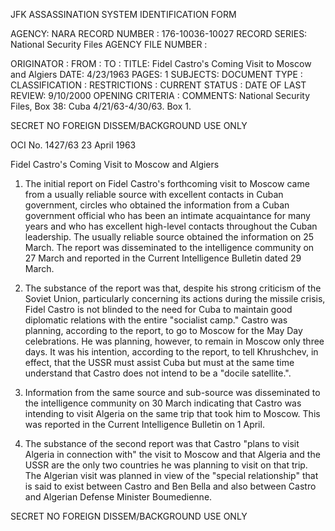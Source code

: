 JFK ASSASSINATION SYSTEM
IDENTIFICATION FORM

AGENCY: NARA
RECORD NUMBER : 176-10036-10027
RECORD SERIES: National Security Files
AGENCY FILE NUMBER :

ORIGINATOR :
FROM :
TO :
TITLE: Fidel Castro's Coming Visit to Moscow and Algiers
DATE: 4/23/1963
PAGES: 1
SUBJECTS:
DOCUMENT TYPE :
CLASSIFICATION :
RESTRICTIONS :
CURRENT STATUS :
DATE OF LAST REVIEW: 9/10/2000
OPENING CRITERIA :
COMMENTS: National Security Files, Box 38: Cuba 4/21/63-4/30/63. Box 1.

SECRET
NO FOREIGN DISSEM/BACKGROUND USE ONLY

OCI No. 1427/63
23 April 1963

Fidel Castro's Coming Visit to Moscow and Algiers

1. The initial report on Fidel Castro's forthcoming visit to Moscow came from a usually reliable source with excellent contacts in Cuban government, circles who obtained the information from a Cuban government official who has been an intimate acquaintance for many years and who has excellent high-level contacts throughout the Cuban leadership. The usually reliable source obtained the information on 25 March. The report was disseminated to the intelligence community on 27 March and reported in the Current Intelligence Bulletin dated 29 March.

2. The substance of the report was that, despite his strong criticism of the Soviet Union, particularly concerning its actions during the missile crisis, Fidel Castro is not blinded to the need for Cuba to maintain good diplomatic relations with the entire "socialist camp." Castro was planning, according to the report, to go to Moscow for the May Day celebrations. He was planning, however, to remain in Moscow only three days. It was his intention, according to the report, to tell Khrushchev, in effect, that the USSR must assist Cuba but must at the same time understand that Castro does not intend to be a "docile satellite.".

3. Information from the same source and sub-source was disseminated to the intelligence community on 30 March indicating that Castro was intending to visit Algeria on the same trip that took him to Moscow. This was reported in the Current Intelligence Bulletin on 1 April.

4. The substance of the second report was that Castro "plans to visit Algeria in connection with" the visit to Moscow and that Algeria and the USSR are the only two countries he was planning to visit on that trip. The Algerian visit was planned in view of the "special relationship" that is said to exist between Castro and Ben Bella and also between Castro and Algerian Defense Minister Boumedienne.

SECRET
NO FOREIGN DISSEM/BACKGROUND USE ONLY
